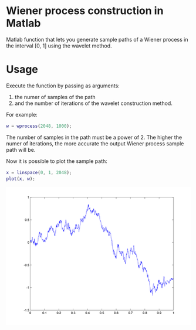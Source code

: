 Wiener process construction in Matlab
=====================================

Matlab function that lets you generate sample paths of a Wiener process in the interval [0, 1] using the wavelet method.

Usage
=====

Execute the function by passing as arguments:

1. the numer of samples of the path
2. and the number of iterations of the wavelet construction method.

For example:

```matlab
w = wprocess(2048, 1000);
```

The number of samples in the path must be a power of 2. The higher the numer of iterations, the more accurate the output Wiener process sample path will be.

Now it is possible to plot the sample path:

```matlab
x = linspace(0, 1, 2048);
plot(x, w);
```
![Alt text](/sample/wiener.png "Wiener process sample path")
